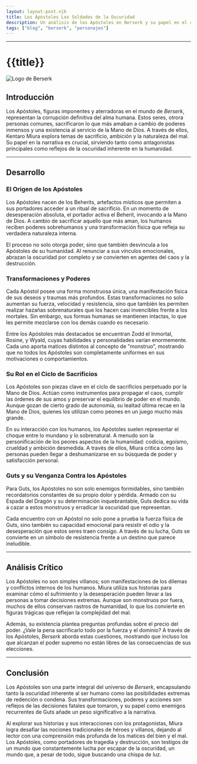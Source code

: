 ```yaml
---
layout: layout-post.njk
title: Los Apóstoles Los Soldados de la Oscuridad
description: Un análisis de los Apóstoles en Berserk y su papel en el ciclo de destrucción y poder
tags: ["blog", "berserk", "personajes"]
---
```

---

# {{title}}

![Logo de Berserk](/img/apostol.jpeg)
## Introducción

Los Apóstoles, figuras imponentes y aterradoras en el mundo de *Berserk*, representan la corrupción definitiva del alma humana. Estos seres, otrora personas comunes, sacrificaron lo que más amaban a cambio de poderes inmensos y una existencia al servicio de la Mano de Dios. A través de ellos, Kentaro Miura explora temas de sacrificio, ambición y la naturaleza del mal. Su papel en la narrativa es crucial, sirviendo tanto como antagonistas principales como reflejos de la oscuridad inherente en la humanidad.

---

## Desarrollo

### El Origen de los Apóstoles
Los Apóstoles nacen de los Beherits, artefactos místicos que permiten a sus portadores acceder a un ritual de sacrificio. En un momento de desesperación absoluta, el portador activa el Beherit, invocando a la Mano de Dios. A cambio de sacrificar aquello que más aman, los humanos reciben poderes sobrehumanos y una transformación física que refleja su verdadera naturaleza interna. 

El proceso no solo otorga poder, sino que también desvincula a los Apóstoles de su humanidad. Al renunciar a sus vínculos emocionales, abrazan la oscuridad por completo y se convierten en agentes del caos y la destrucción.

### Transformaciones y Poderes
Cada Apóstol posee una forma monstruosa única, una manifestación física de sus deseos y traumas más profundos. Estas transformaciones no solo aumentan su fuerza, velocidad y resistencia, sino que también les permiten realizar hazañas sobrenaturales que los hacen casi invencibles frente a los mortales. Sin embargo, sus formas humanas se mantienen intactas, lo que les permite mezclarse con los demás cuando es necesario.

Entre los Apóstoles más destacados se encuentran Zodd el Inmortal, Rosine, y Wyald, cuyas habilidades y personalidades varían enormemente. Cada uno aporta matices distintos al concepto de "monstruo", mostrando que no todos los Apóstoles son completamente uniformes en sus motivaciones o comportamientos.

### Su Rol en el Ciclo de Sacrificios
Los Apóstoles son piezas clave en el ciclo de sacrificios perpetuado por la Mano de Dios. Actúan como instrumentos para propagar el caos, cumplir las órdenes de sus amos y preservar el equilibrio de poder en el mundo. Aunque gozan de cierto grado de autonomía, su lealtad última recae en la Mano de Dios, quienes los utilizan como peones en un juego mucho más grande.

En su interacción con los humanos, los Apóstoles suelen representar el choque entre lo mundano y lo sobrenatural. A menudo son la personificación de los peores aspectos de la humanidad: codicia, egoísmo, crueldad y ambición desmedida. A través de ellos, Miura critica cómo las personas pueden llegar a deshumanizarse en su búsqueda de poder y satisfacción personal.

### Guts y su Venganza Contra los Apóstoles
Para Guts, los Apóstoles no son solo enemigos formidables, sino también recordatorios constantes de su propio dolor y pérdida. Armado con su Espada del Dragón y su determinación inquebrantable, Guts dedica su vida a cazar a estos monstruos y erradicar la oscuridad que representan.

Cada encuentro con un Apóstol no solo pone a prueba la fuerza física de Guts, sino también su capacidad emocional para resistir el odio y la desesperación que estos seres traen consigo. A través de su lucha, Guts se convierte en un símbolo de resistencia frente a un destino que parece ineludible.

---

## Análisis Crítico

Los Apóstoles no son simples villanos; son manifestaciones de los dilemas y conflictos internos de los humanos. Miura utiliza sus historias para examinar cómo el sufrimiento y la desesperación pueden llevar a las personas a tomar decisiones extremas. Aunque son monstruos por fuera, muchos de ellos conservan rastros de humanidad, lo que los convierte en figuras trágicas que reflejan la complejidad del mal.

Además, su existencia plantea preguntas profundas sobre el precio del poder. ¿Vale la pena sacrificarlo todo por la fuerza y el dominio? A través de los Apóstoles, *Berserk* aborda estas cuestiones, mostrando que incluso los que alcanzan el poder supremo no están libres de las consecuencias de sus elecciones.

---

## Conclusión

Los Apóstoles son una parte integral del universo de *Berserk*, encapsulando tanto la oscuridad inherente al ser humano como las posibilidades extremas de redención o condena. Sus transformaciones, poderes y acciones son reflejos de las decisiones fatales que tomaron, y su papel como enemigos recurrentes de Guts añade un peso significativo a la narrativa.

Al explorar sus historias y sus interacciones con los protagonistas, Miura logra desafiar las nociones tradicionales de héroes y villanos, dejando al lector con una comprensión más profunda de los matices del bien y el mal. Los Apóstoles, como portadores de tragedia y destrucción, son testigos de un mundo que constantemente lucha por escapar de la oscuridad, un mundo que, a pesar de todo, sigue buscando una chispa de luz.
